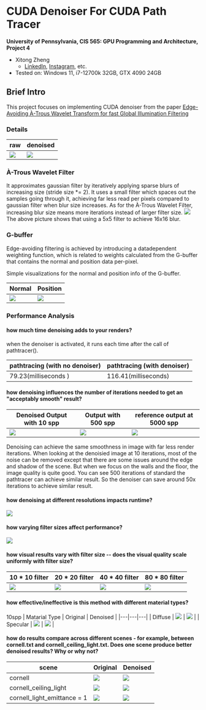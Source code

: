 CUDA Denoiser For CUDA Path Tracer
==================================

**University of Pennsylvania, CIS 565: GPU Programming and Architecture, Project 4**

* Xitong Zheng
  * [LinkedIn](https://www.linkedin.com/in/xitong-zheng-5b6543205/), [Instagram](https://www.instagram.com/simonz_zheng/), etc.
* Tested on: Windows 11, i7-12700k 32GB, GTX 4090 24GB

## Brief Intro
This project focuses on implementing CUDA denoiser from the paper [Edge-Avoiding À-Trous Wavelet Transform for fast Global
Illumination Filtering](https://jo.dreggn.org/home/2010_atrous.pdf)

### Details
| raw | denoised |
|-----| -----    |
|![](./img/intro_raw.png) | ![](./img/intro_denoised.png) |

### À-Trous Wavelet Filter
It approximates gaussian filter by iteratively applying sparse blurs of increasing size (stride size *= 2). It uses a small filter which spaces out the samples going through it, achieving far less read per pixels compared to gaussian filter when blur size increases. As for the À-Trous Wavelet Filter, increasing blur size means more iterations instead of larger filter size.
![](./img/filter_intro.png) 
The above picture shows that using a 5x5 filter to achieve 16x16 blur.

### G-buffer 
Edge-avoiding filtering is achieved by introducing a datadependent weighting function, which is related to weights calculated from the G-buffer that contains the normal and position data per-pixel.

Simple visualizations for the normal and position info of the G-buffer.

| Normal | Position |
|---|---|
|![](img/my_normal_G.png)|![](img/my_pos_G.png)|


### Performance Analysis
#### how much time denoising adds to your renders?
when the denoiser is activated, it runs each time after the call of pathtracer().

| pathtracing (with no denoiser) | pathtracing (with denoiser) |
|---|---|
| 79.23(milliseconds ) | 116.41(milliseconds) |

#### how denoising influences the number of iterations needed to get an "acceptably smooth" result?

| Denoised Output with 10 spp | Output with 500 spp | reference output at 5000 spp |
|---|---|---|
|![](img/intro_denoised.png)|![](img/500spp.png)|![](/img/ground_truth.png)|

Denoising can achieve the same smoothness in image with far less render iterations. When looking at the denoisied image at 10 iterations, most of the noise can be removed except that there are some issues around the edge and shadow of the scene. But when we focus on the walls and the floor, the image quality is quite good. You can see 500 iterations of standard the pathtracer can achieve similar result. So the denoiser can save around  50x iterations to achieve similar result.

#### how denoising at different resolutions impacts runtime?
![](./img/denoiser_runtime_resolution_(filter_size=80%20_%2080).png)

#### how varying filter sizes affect performance?
![](./img/Denoiser_runtime_VS_Filter_size_(resolution=1600%20_1600_10spp).png)

#### how visual results vary with filter size -- does the visual quality scale uniformly with filter size?

| 10 * 10 filter | 20 * 20 filter | 40 * 40 filter |  80 * 80 filter |
|---|---|---|---|
|![](img/10_10.png) | ![](img/20_20.png) | ![](img/40_40.png) | ![](img/80_80.png) |

#### how effective/ineffective is this method with different material types?
10spp
| Matarial Type | Original  | Denoised |
|---|---|---|
| Diffuse | ![](img/diffuse_original.png) | ![](img/diffuse.png) |
| Specular | ![](img/specular_original.png) | ![](img/specular.png) |

#### how do results compare across different scenes - for example, between cornell.txt and cornell_ceiling_light.txt. Does one scene produce better denoised results? Why or why not?

| scene | Original | Denoised |
|---|---|---|
| cornell | ![](img/cornell_original.png) | ![](img/cornell_denoised.png) |
| cornell_ceiling_light | ![](img/original_cornell_light.png) | ![](img/denoised_cornell_light.png) |
| cornell_light_emittance = 1 | ![](img/original_cornell_e1.png) | ![](img/denoised_cornell_e1.png) |